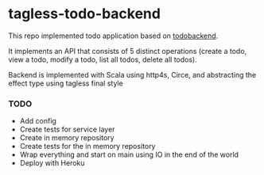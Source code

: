 # tagless-todo-backend

This repo implemented todo application based on [todobackend](https://www.todobackend.com/). 

It implements an API that consists of 5 distinct operations (create a todo, view a todo, modify a todo, list all todos, delete all todos).

Backend is implemented with Scala using http4s, Circe, and abstracting the effect type using tagless final style

### TODO

* Add config
* Create tests for service layer
* Create in memory repository
* Create tests for the in memory repository
* Wrap everything and start on main using IO in the end of the world
* Deploy with Heroku
